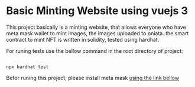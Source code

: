 # Basic Minting Website using vuejs 3

This project basically is a minting website, that allows everyone who have meta mask wallet to mint images, the images uploaded to pniata. the smart contract to mint NFT is written in solidity, tested using hardhat.

For runing tests use the bellow command in the root directory of project:

```shell

npx hardhat test

```
Befor runing this project, please install meta mask [ using the link bellow](https://metamask.io/download.html)
